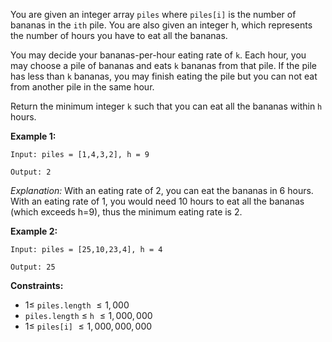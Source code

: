 ﻿[](https://neetcode.io/problems/eating-bananas)

You are given an integer array `piles` where `piles[i]` is the number of bananas in the `ith` pile. You are also given an integer h, which represents the number of hours you have to eat all the bananas.

You may decide your bananas-per-hour eating rate of `k`. Each hour, you may choose a pile of bananas and eats `k` bananas from that pile. If the pile has less than `k` bananas, you may finish eating the pile but you can not eat from another pile in the same hour.

Return the minimum integer `k` such that you can eat all the bananas within `h` hours.

__Example 1:__

    Input: piles = [1,4,3,2], h = 9

    Output: 2

_Explanation:_ With an eating rate of 2, you can eat the bananas in 6 hours. With an eating rate of 1, you would need 10 hours to eat all the bananas (which exceeds h=9), thus the minimum eating rate is 2.

__Example 2:__

    Input: piles = [25,10,23,4], h = 4

    Output: 25

__Constraints:__

- $1 \leq$ `piles.length` $\leq 1,000$
- `piles.length` $\leq$ `h` $\leq 1,000,000$
- $1 \leq$ `piles[i]` $\leq 1,000,000,000$
